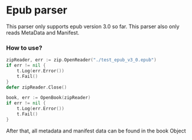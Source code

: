 # Epub parser

This parser only supports epub version 3.0 so far.
This parser also only reads MetaData and Manifest.

### How to use?
```go
zipReader, err := zip.OpenReader("./test_epub_v3_0.epub")
if err != nil {
    t.Log(err.Error())
    t.Fail()
}
defer zipReader.Close()

book, err := OpenBook(zipReader)
if err != nil {
    t.Log(err.Error())
    t.Fail()
}
```
After that, all metadata and manifest data can be found in the book Object